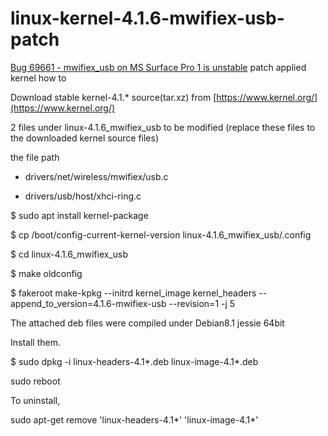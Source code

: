 # linux-kernel-4.1.6-mwifiex-usb-patch

[Bug 69661 - mwifiex_usb on MS Surface Pro 1 is unstable](https://bugzilla.kernel.org/show_bug.cgi?id=69661) patch applied kernel how to


Download stable kernel-4.1.* source(tar.xz) from
[https://www.kernel.org/](https://www.kernel.org/)

2 files under linux-4.1.6_mwifiex_usb to be modified (replace these files to the downloaded kernel source files)

the file path

- drivers/net/wireless/mwifiex/usb.c

- drivers/usb/host/xhci-ring.c


$ sudo apt install kernel-package

$ cp /boot/config-current-kernel-version linux-4.1.6_mwifiex_usb/.config

$ cd linux-4.1.6_mwifiex_usb

$ make oldconfig

$ fakeroot make-kpkg --initrd kernel_image kernel_headers --append_to_version=4.1.6-mwifiex-usb --revision=1 -j 5


The attached deb files were compiled under Debian8.1 jessie 64bit


Install them.

$ sudo dpkg -i linux-headers-4.1*.deb linux-image-4.1*.deb

sudo reboot


To uninstall,

sudo apt-get remove 'linux-headers-4.1*' 'linux-image-4.1*'
